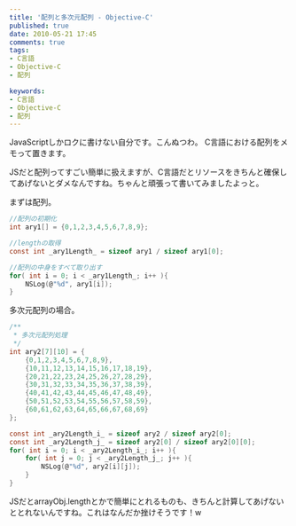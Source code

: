 ```yaml
---
title: '配列と多次元配列 - Objective-C'
published: true
date: 2010-05-21 17:45
comments: true
tags:
- C言語
- Objective-C
- 配列

keywords:
- C言語
- Objective-C
- 配列
---
```

JavaScriptしかロクに書けない自分です。こんぬつわ。
C言語における配列をメモって置きます。

JSだと配列ってすごい簡単に扱えますが、C言語だとリソースをきちんと確保してあげないとダメなんですね。ちゃんと頑張って書いてみましたよっと。

まずは配列。
```c
//配列の初期化
int ary1[] = {0,1,2,3,4,5,6,7,8,9};

//lengthの取得
const int _ary1Length_ = sizeof ary1 / sizeof ary1[0];

//配列の中身をすべて取り出す
for( int i = 0; i < _ary1Length_; i++ ){
	NSLog(@"%d", ary1[i]);
}
```

多次元配列の場合。
```c
/**
 * 多次元配列処理
 */
int ary2[7][10] = {
	{0,1,2,3,4,5,6,7,8,9},
	{10,11,12,13,14,15,16,17,18,19},
	{20,21,22,23,24,25,26,27,28,29},
	{30,31,32,33,34,35,36,37,38,39},
	{40,41,42,43,44,45,46,47,48,49},
	{50,51,52,53,54,55,56,57,58,59},
	{60,61,62,63,64,65,66,67,68,69}
};

const int _ary2Length_i_ = sizeof ary2 / sizeof ary2[0];
const int _ary2Length_j_ = sizeof ary2[0] / sizeof ary2[0][0];
for( int i = 0; i < _ary2Length_i_; i++ ){
	for( int j = 0; j < _ary2Length_j_; j++ ){
		NSLog(@"%d", ary2[i][j]);
	}
}
```

JSだとarrayObj.lengthとかで簡単にとれるものも、きちんと計算してあげないととれないんですね。これはなんだか挫けそうです！w